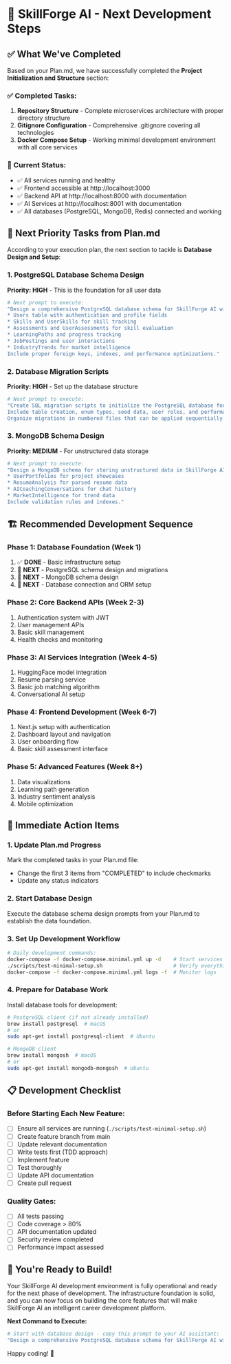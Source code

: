 # 🚀 SkillForge AI - Next Development Steps

## ✅ What We've Completed

Based on your Plan.md, we have successfully completed the **Project Initialization and Structure** section:

### ✅ Completed Tasks:
1. **Repository Structure** - Complete microservices architecture with proper directory structure
2. **Gitignore Configuration** - Comprehensive .gitignore covering all technologies
3. **Docker Compose Setup** - Working minimal development environment with all core services

### 🎯 Current Status:
- ✅ All services running and healthy
- ✅ Frontend accessible at http://localhost:3000
- ✅ Backend API at http://localhost:8000 with documentation
- ✅ AI Services at http://localhost:8001 with documentation
- ✅ All databases (PostgreSQL, MongoDB, Redis) connected and working

## 🔄 Next Priority Tasks from Plan.md

According to your execution plan, the next section to tackle is **Database Design and Setup**:

### 1. PostgreSQL Database Schema Design
**Priority: HIGH** - This is the foundation for all user data

```bash
# Next prompt to execute:
"Design a comprehensive PostgreSQL database schema for SkillForge AI with the following components:
* Users table with authentication and profile fields
* Skills and UserSkills for skill tracking
* Assessments and UserAssessments for skill evaluation
* LearningPaths and progress tracking
* JobPostings and user interactions
* IndustryTrends for market intelligence
Include proper foreign keys, indexes, and performance optimizations."
```

### 2. Database Migration Scripts
**Priority: HIGH** - Set up the database structure

```bash
# Next prompt to execute:
"Create SQL migration scripts to initialize the PostgreSQL database for SkillForge AI.
Include table creation, enum types, seed data, user roles, and performance optimizations.
Organize migrations in numbered files that can be applied sequentially."
```

### 3. MongoDB Schema Design
**Priority: MEDIUM** - For unstructured data storage

```bash
# Next prompt to execute:
"Design a MongoDB schema for storing unstructured data in SkillForge AI including:
* UserPortfolios for project showcases
* ResumeAnalysis for parsed resume data
* AICoachingConversations for chat history
* MarketIntelligence for trend data
Include validation rules and indexes."
```

## 🏗️ Recommended Development Sequence

### Phase 1: Database Foundation (Week 1)
1. ✅ **DONE** - Basic infrastructure setup
2. 🔄 **NEXT** - PostgreSQL schema design and migrations
3. 🔄 **NEXT** - MongoDB schema design
4. 🔄 **NEXT** - Database connection and ORM setup

### Phase 2: Core Backend APIs (Week 2-3)
1. Authentication system with JWT
2. User management APIs
3. Basic skill management
4. Health checks and monitoring

### Phase 3: AI Services Integration (Week 4-5)
1. HuggingFace model integration
2. Resume parsing service
3. Basic job matching algorithm
4. Conversational AI setup

### Phase 4: Frontend Development (Week 6-7)
1. Next.js setup with authentication
2. Dashboard layout and navigation
3. User onboarding flow
4. Basic skill assessment interface

### Phase 5: Advanced Features (Week 8+)
1. Data visualizations
2. Learning path generation
3. Industry sentiment analysis
4. Mobile optimization

## 🎯 Immediate Action Items

### 1. Update Plan.md Progress
Mark the completed tasks in your Plan.md file:
- Change the first 3 items from "COMPLETED" to include checkmarks
- Update any status indicators

### 2. Start Database Design
Execute the database schema design prompts from your Plan.md to establish the data foundation.

### 3. Set Up Development Workflow
```bash
# Daily development commands:
docker-compose -f docker-compose.minimal.yml up -d    # Start services
./scripts/test-minimal-setup.sh                       # Verify everything works
docker-compose -f docker-compose.minimal.yml logs -f  # Monitor logs
```

### 4. Prepare for Database Work
Install database tools for development:
```bash
# PostgreSQL client (if not already installed)
brew install postgresql  # macOS
# or
sudo apt-get install postgresql-client  # Ubuntu

# MongoDB client
brew install mongosh  # macOS
# or
sudo apt-get install mongodb-mongosh  # Ubuntu
```

## 📋 Development Checklist

### Before Starting Each New Feature:
- [ ] Ensure all services are running (`./scripts/test-minimal-setup.sh`)
- [ ] Create feature branch from main
- [ ] Update relevant documentation
- [ ] Write tests first (TDD approach)
- [ ] Implement feature
- [ ] Test thoroughly
- [ ] Update API documentation
- [ ] Create pull request

### Quality Gates:
- [ ] All tests passing
- [ ] Code coverage > 80%
- [ ] API documentation updated
- [ ] Security review completed
- [ ] Performance impact assessed

## 🎊 You're Ready to Build!

Your SkillForge AI development environment is fully operational and ready for the next phase of development. The infrastructure foundation is solid, and you can now focus on building the core features that will make SkillForge AI an intelligent career development platform.

**Next Command to Execute:**
```bash
# Start with database design - copy this prompt to your AI assistant:
"Design a comprehensive PostgreSQL database schema for SkillForge AI with the following components: Users table, Skills and UserSkills, Assessments, LearningPaths, JobPostings, and IndustryTrends. Include proper foreign keys, indexes, and performance optimizations."
```

Happy coding! 🚀
